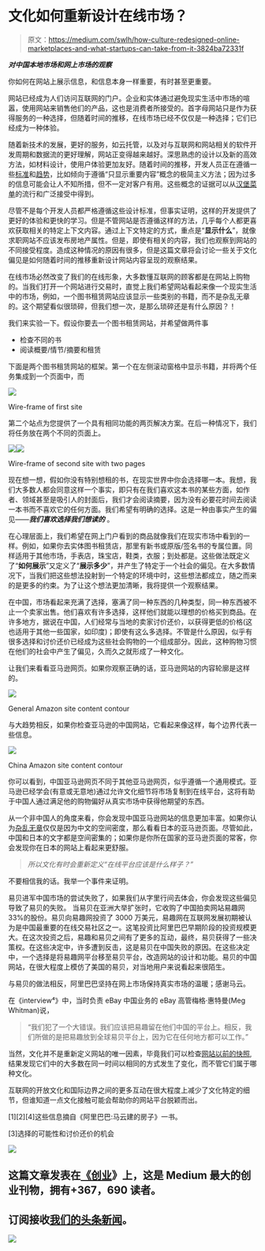 # 文化如何重新设计在线市场？

> 原文：<https://medium.com/swlh/how-culture-redesigned-online-marketplaces-and-what-startups-can-take-from-it-3824ba72331f>

***对中国本地市场和网上市场的观察***

你如何在网站上展示信息，和信息本身一样重要，有时甚至更重要。

网站已经成为人们访问互联网的门户。企业和实体通过避免现实生活中市场的喧嚣，使用网站来销售他们的产品，这也是消费者所接受的。首字母网站只是作为获得服务的一种选择，但随着时间的推移，在线市场已经不仅仅是一种选择；它们已经成为一种体验。

随着新技术的发展，更好的服务，如云托管，以及对与互联网和网站相关的软件开发周期和数据流的更好理解，网站正变得越来越好。深思熟虑的设计以及新的高效方法，如材料设计，使用户体验更加友好。随着时间的推移，开发人员正在遵循一些[标准](https://www.forbes.com/sites/denispinsky/2018/02/12/website-design-standards/#77cf4b9ef54f)和[趋势](https://blog.hubspot.com/marketing/elements-of-modern-web-design-list)，比如倾向于遵循“只显示重要内容”概念的极简主义方法；因为过多的信息可能会让人不知所措，但不一定对客户有用。这些概念的证据可以从[汉堡菜单](https://en.wikipedia.org/wiki/Hamburger_button)的流行和广泛接受中得到。

尽管不是每个开发人员都严格遵循这些设计标准，但事实证明，这样的开发提供了更好的体验和更快的学习。但是不管网站是否遵循这样的方法，几乎每个人都更喜欢获取相关的特定上下文内容。通过上下文特定的方式，重点是“**显示什么**”，就像求职网站不应该发布房地产属性。但是，即使有相关的内容，我们也观察到网站的不同接受程度。造成这种情况的原因有很多，但是这篇文章将会讨论一些关于文化偏见是如何随着时间的推移重新设计网站内容呈现的观察结果。

在线市场必然改变了我们的在线形象，大多数懂互联网的顾客都是在网站上购物的。当我们打开一个网站进行交易时，直觉上我们希望网站看起来像一个现实生活中的市场，例如，一个图书租赁网站应该显示一些类别的书籍，而不是杂乱无章的。这个期望看似很琐碎，但我们想一次，是那么琐碎还是有什么原因？！

我们来实验一下。假设你要去一个图书租赁网站，并希望做两件事

*   检查不同的书
*   阅读概要/情节/摘要和租赁

下面是两个图书租赁网站的框架。第一个在左侧滚动窗格中显示书籍，并将两个任务集成到一个页面中，而

![](img/11ac8029059047d700a2965b889f16b8.png)

Wire-frame of first site

第二个站点为您提供了一个具有相同功能的两页解决方案。在后一种情况下，我们将任务放在两个不同的页面上。

![](img/859c6930340eca88c8de0c366550ec8a.png)![](img/9034832309d105ebac6e714dfdf8efa1.png)

Wire-frame of second site with two pages

现在想一想，假如你没有特别想租的书，在现实世界中你会选择哪一本。我想，我们大多数人都会同意这样一个事实，即只有在我们喜欢这本书的某些方面，如作者、领域甚至是吸引人的封面后，我们才会阅读摘要，因为没有必要花时间去阅读一本书而不喜欢它的任何方面。我们希望有明确的选择。这是一种由事实产生的偏见——***我们喜欢选择我们想读的*** 。

在心理层面上，我们希望在网上门户看到的商品就像我们在现实市场中看到的一样。例如，如果你去实体图书租赁店，那里有新书或原版/签名书的专属位置。同样适用于其他市场，手表店，珠宝店，鞋类，衣服；到处都是。这些做法既定义了“**如何展示**”又定义了“**展示多少**”，并产生了特定于一个社会的偏见。在大多数情况下，当我们把这些想法投射到一个特定的环境中时，这些想法都成立，随之而来的是更多的约束。为了让这个想法更加清晰，我将提供一个观察结果。

在中国，市场看起来充满了选择，塞满了同一种东西的几种类型，同一种东西被不止一个卖家出售。他们喜欢有许多选择，这样他们就能以理想的价格买到商品。在许多地方，据说在中国，人们经常与当地的卖家讨价还价，以获得更低的价格(这也适用于其他一些国家，如印度)；即使有这么多选择。不管是什么原因，似乎有很多选择和讨价还价已经成为这些社会购物的一个组成部分。因此，这种购物习惯在他们的社会中产生了偏见，久而久之就形成了一种文化。

让我们来看看亚马逊网页。如果你观察正确的话，亚马逊网站的内容轮廓是这样的。

![](img/034363142611301ac2fc1f6fbe037fd2.png)

General Amazon site content contour

与大趋势相反，如果你检查亚马逊的中国网站，它看起来像这样，每个边界代表一些信息。

![](img/8d9b553532683a6af4663b4f2f15b47f.png)

China Amazon site content contour

你可以看到，中国亚马逊网页不同于其他亚马逊网页，似乎遵循一个通用模式。亚马逊已经学会(有意或无意地)通过允许文化细节将市场复制到在线平台，这将有助于中国人通过满足他的购物偏好从真实市场中获得他期望的东西。

从一个非中国人的角度来看，你会发现中国亚马逊网站的信息更加丰富。如果你认为[杂乱无章](https://econsultancy.com/blog/67466-why-do-chinese-websites-look-so-busy)仅仅是因为中文的空间密度，那么看看日本的亚马逊页面。尽管如此，中国和日本的文字都是空间密集的；如果你是你所在国家的亚马逊页面的常客，你会发现你在日本的网站上看起来更舒服。

> *所以文化有时会重新定义“在线平台应该是什么样子？”*

不要相信我的话。我举一个事件来证明。

易贝进军中国市场的尝试失败了，如果我们从字里行间去体会，你会发现这些偏见导致了易贝的失败。
当易贝在亚洲大举扩张时，它收购了中国拍卖网站易趣网 33%的股份。易贝向易趣网投资了 3000 万美元，易趣网在互联网发展初期被认为是中国最重要的在线交易社区之一。这笔投资比阿里巴巴早期阶段的投资规模更大。在这次投资之后，易趣和易贝之间有了更多的互动，最终，易贝获得了一些决策权。在这些决定中，许多遭到反击，这是易贝在中国失败的原因。在这些决定中，一个选择是将易趣网平台移至易贝平台，改造网站的设计和功能。易贝的中国网站，在很大程度上模仿了美国的易贝，对当地用户来说看起来很陌生。

与易贝的做法相反，阿里巴巴坚持在网上市场保持真实市场的温暖；感谢马云。

在《interview⁴》中，当时负责 eBay 中国业务的 eBay 高管梅格·惠特曼(Meg Whitman)说，

> “我们犯了一个大错误。我们应该把易趣留在他们中国的平台上。相反，我们所做的是把易趣放到全球易贝平台上，因为它在任何地方都可以工作。”

当然，文化并不是重新定义网站的唯一因素，毕竟我们可以检查[网站以前的快照](https://web.archive.org/),结果发现它们中的大多数在同一时间以相同的方式发生了变化，而不管它们属于哪种文化。

互联网的开放文化和国际边界之间的更多互动在很大程度上减少了文化特定的细节，但谁知道一点文化接触可能会帮助你的网站平台脱颖而出。

[1][2][4]这些信息摘自《阿里巴巴:马云建的房子》一书。

[3]选择的可能性和讨价还价的机会

[![](img/308a8d84fb9b2fab43d66c117fcc4bb4.png)](https://medium.com/swlh)

## 这篇文章发表在[《创业](https://medium.com/swlh)》上，这是 Medium 最大的创业刊物，拥有+367，690 读者。

## 订阅接收[我们的头条新闻](http://growthsupply.com/the-startup-newsletter/)。

[![](img/b0164736ea17a63403e660de5dedf91a.png)](https://medium.com/swlh)
